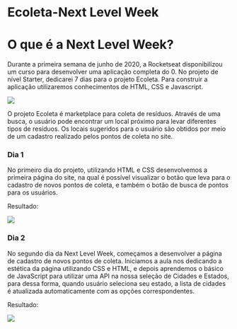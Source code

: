 # Ecoleta-Next Level Week
<h1> O que é a Next Level Week? </h1>
  <p> Durante a primeira semana de junho de 2020, a Rocketseat disponibilizou um curso para desenvolver uma aplicação completa do 0. No projeto de nível Starter, dedicarei 7 dias para o projeto Ecoleta. Para construir a aplicação utilizaremos conhecimentos de HTML, CSS e Javascript. </p>
  
 <img src = https://github.com/mjulialobo/Next-Level-Week/blob/master/extras-aula-1/icones/logo.svg>
  <p> O projeto Ecoleta é marketplace para coleta de resíduos. Através de uma busca, o usuário pode encontrar um local próximo para levar diferentes tipos de resíduos. Os locais sugeridos para o usuário são obtidos por meio de um cadastro realizado pelos pontos de coleta no site. </p>
  
  <h3> Dia 1 </h3>
  <p> No primeiro dia do projeto, utilizando HTML e CSS desenvolvemos a primeira página do site, na qual é possível visualizar o botão que leva para o cadastro de novos pontos de coleta, e também o botão de busca de pontos para os usuários. </p>
  <p> Resultado: </p>
  <img src = https://github.com/mjulialobo/Next-Level-Week/blob/master/imagesfinal/home%20dia%201.PNG>
  
   <h3> Dia 2 </h3>
  <p> No segundo dia da Next Level Week, começamos a desenvolver a página de cadastro de novos pontos de coleta. Iniciamos a aula nos dedicando a estética da página utilizando CSS e HTML, e depois aprendemos o básico de JavaScript para utilizar uma API na nossa seleção de Cidades e Estados, para dessa forma, quando usuário seleciona seu estado, a lista de cidades é atualizada automaticamente com as opções correspondentes. </p>
  <p> Resultado: </p>
  <img src = https://github.com/mjulialobo/Next-Level-Week/blob/master/imagesfinal/Dia%202%20cadastro%20parte%201.PNG>
